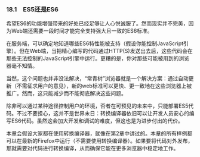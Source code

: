 ### 18.1　ES5还是ES6

希望ES6的功能增强带来的好处已经足够让人心悦诚服了。然而现实并不完美，因为Web端还需要一段时间才能完全支持强大且一致的ES6标准。

在服务端，可以确定地知道哪些ES6特性能被支持（假设你能控制JavaScript引擎）。但在Web端，当把精心编写的代码通过HTTP(S)发送出去后，这些代码会在那些无法控制的JavaScript引擎中运行。更糟的是，你对那些可能被用到的浏览器毫不知情。

当然，这个问题也并非没法解决，“常青树”浏览器就是一个解决方案：通过自动更新（不需征求用户的意见），新的web标准可以更快、更一致地在这些浏览器上被推广。然而，这只能减少而不能彻底解决这些问题。

除非可以通过某种途径控制用户的环境，否者在可预见的未来中，只能部署ES5代码。不过不要担心，这并不是世界末日：转换编译器依旧可以让开发人员安心的编写ES6代码。虽然这会加大开发和调试的难度，但这也是为进步付出的代价。

本章会假设大家都在使用转换编译器，就像在第2章中讲过的。本章的所有样例都可以在最新的Firefox中运行（不需要使用转换编译器）。如果要将代码对外发布，那就需要对代码进行转换编译，从而确保它能在更多浏览器中稳定地工作。

